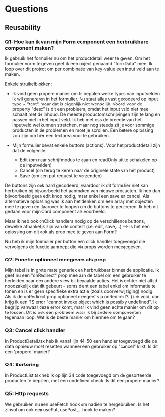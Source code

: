 # Questions

## Reusability

### Q1: Hoe kan ik van mijn Form component een herbruikbare component maken?

Ik gebruik het formulier nu om het productdetail weer te geven. Om het formulier vorm te geven geef ik een object genaamd "formData" mee. Ik loop over dit project om per combinatie van key-value een input veld aan te maken.

Enkele struikelblokken:

- Ik vind geen propere manier om te bepalen welke types van inputvelden ik wil genereren in het formulier. Nu staat alles vast gecodeerd op input type = "text", maar dat is eigenlijk niet wenselijk. Vooral voor de property "desc" is dit een probleem, omdat het input veld niet mee schaalt met de inhoud. De meeste productomschrijvingen zijn te lang en passen niet in het input veld. Ik heb met css de breedte van het inputveld wel kunnen stretchen, maar nog steeds zit je voor sommige producten in de problemen en moet je scrollen. Een betere oplossing zou zijn om hier een textarea voor te gebruiken.

- Mijn formulier bevat enkele buttons (actions). Voor het productdetail zijn dat de volgende:
  - Edit (om naar schrijfmodus te gaan en readOnly uit te schakelen op de inputvelden)
  - Cancel (om terug te keren naar de originele state van het product)
  - Save (om een put request te verzenden)

De buttons zijn ook hard gecodeerd, waardoor ik dit formulier niet kan herbruiken bij bijvoorbeeld het aanmaken van nieuwe producten. Ik heb dan bijvoorbeeld geen edit knop nodig, maar enkel een save en cancel. Als alternatieve oplossing was ik aan het denken om een array met objecten mee te geven en daarover te loopen om de buttons te genereren. Ik heb dit gedaan voor mijn Card component als voorbeeld.

Maar ik heb ook onClick handlers nodig op de verschillende buttons, dewelke afhankelijk zijn van de content (i.e. edit, save,...) --> Is het een oplossing om dit ook als prop mee te geven aan Form?

Nu heb ik mijn formulier per button een click handler toegevoegd die vervolgens de functie aanroept die via props worden meegegeven.

### Q2: Functie optioneel meegeven als prop

Mijn tabel is in grote mate generiek en herbruikbaar binnen de applicatie. Ik geef nu een "onRedirect" prop mee aan de tabel om een gebruiker te herleiden naar een andere view bij bepaalde acties. Het is echter niet altijd noodzakelijk dat dit gebeurt - soms dient een tabel enkel om informatie te tonen en is er geen specifieke extra actie (zoals doorverwijziging) nodig. Als ik de onRedirect prop optioneel meegeef via onRedirect?: () => void, dan krijg ik een TS error "cannot invoke object which is possibly undefined". Ik begrijp vanwaar deze error komt, maar ik vind geen echte manier om dit op te lossen. Dit is ook een probleem waar ik bij andere componenten tegenaan loop. Wat is de beste manier om hiermee om te gaan?

### Q3: Cancel click handler

In ProductDetail.tsx heb ik vanaf lijn 44-50 een handler toegevoegd die de data opnieuw moet resetten wanneer een gebruiker op "cancel" klikt. Is dit een 'propere' manier?

### Q4: Sortering

In ProductList.tsx heb ik op lijn 34 code toegevoegd om de gesorteerde producten te bepalen, met een undefined check. Is dit een propere manier?

### Q5: Http requests

We gebruiken nu een useFetch hook om nadien te hergebruiken. Is het zinvol om ook een usePut, usePost,... hook te maken?

